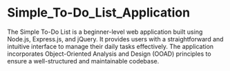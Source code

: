 # Simple_To-Do_List_Application
The Simple To-Do List is a beginner-level web application built using Node.js, Express.js, and jQuery. It provides users with a straightforward and intuitive interface to manage their daily tasks effectively. The application incorporates Object-Oriented Analysis and Design (OOAD) principles to ensure a well-structured and maintainable codebase.
